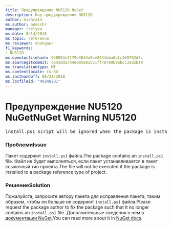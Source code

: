 ```yaml
---
title: Предупреждение NU5120 NuGet
description: Код предупреждения NU5120
author: mishra14
ms.author: anmishr
manager: rrelyea
ms.date: 8/14/2018
ms.topic: reference
ms.reviewer: anangaur
f1_keywords:
- NU5120
ms.openlocfilehash: 938053e7179e3634a9ce2434eba6b1c169792d7c
ms.sourcegitcommit: c643dd2c44e085601551ff7079d696bcc3ad2b49
ms.translationtype: MT
ms.contentlocale: ru-RU
ms.lasthandoff: 08/21/2018
ms.locfileid: "40248201"
---
```

# <a name="nuget-warning-nu5120"></a><span data-ttu-id="eb7fd-103">Предупреждение NU5120 NuGet</span><span class="sxs-lookup"><span data-stu-id="eb7fd-103">NuGet Warning NU5120</span></span>
<pre>install.ps1 script will be ignored when the package is installed after the migration.</pre>

### <a name="issue"></a><span data-ttu-id="eb7fd-104">Проблеми</span><span class="sxs-lookup"><span data-stu-id="eb7fd-104">Issue</span></span>

<span data-ttu-id="eb7fd-105">Пакет содержит `install.ps1` файла.</span><span class="sxs-lookup"><span data-stu-id="eb7fd-105">The package contains an `install.ps1` file.</span></span> <span data-ttu-id="eb7fd-106">Файл не будет выполняться, если пакет устанавливается в пакет ссылочный тип проекта.</span><span class="sxs-lookup"><span data-stu-id="eb7fd-106">The file will not be executed if the package is installed to a package reference type of project.</span></span>


### <a name="solution"></a><span data-ttu-id="eb7fd-107">Решение</span><span class="sxs-lookup"><span data-stu-id="eb7fd-107">Solution</span></span>

<span data-ttu-id="eb7fd-108">Пожалуйста, запросите автору пакета для исправления пакета, таким образом, чтобы он больше не содержит `install.ps1` файла.</span><span class="sxs-lookup"><span data-stu-id="eb7fd-108">Please request the package author to fix the package such that it no longer contains an `install.ps1` file.</span></span> <span data-ttu-id="eb7fd-109">Дополнительные сведения о нем в [документации NuGet](https://docs.microsoft.com/en-us/nuget/reference/migrate-packages-config-to-package-reference).</span><span class="sxs-lookup"><span data-stu-id="eb7fd-109">You can read more about it in [NuGet docs](https://docs.microsoft.com/en-us/nuget/reference/migrate-packages-config-to-package-reference).</span></span>

